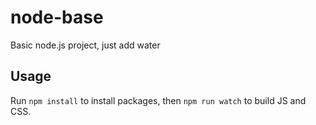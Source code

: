 # node-base

Basic node.js project, just add water

## Usage

Run `npm install` to install packages, then `npm run watch` to build JS and CSS.